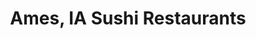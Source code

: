 ---
layout: city
title: Ames, IA Sushi Restaurants
permalink: /iowa/ames/
stateAbbr: IA
stateName: Iowa
cityName: Ames
---